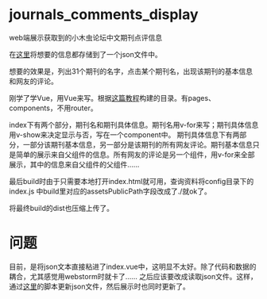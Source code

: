 # journals_comments_display
web端展示获取到的小木虫论坛中文期刊点评信息

在[这里](https://github.com/htxf/muchong_bbs_journals_comments_crawler)将想要的信息都存储到了一个json文件中。

想要的效果是，列出31个期刊的名字，点击某个期刊名，出现该期刊的基本信息和网友的评论。

刚学了学Vue，用Vue来写。根据[这篇教程](https://www.qcloud.com/community/article/430630001490779316?fromSource=gwzcw.60069.60069.60069)构建的目录。有pages、components，不用router。

index下有两个部分，期刊名和期刊具体信息。期刊名用v-for来写；期刊具体信息用v-show来决定显示与否，写在一个component中。
期刊具体信息下有两部分，一部分该期刊基本信息，另一部分是该期刊的所有网友评论。期刊基本信息只是简单的展示来自父组件的信息。所有网友的评论是另一个组件，用v-for来全部展示，其中的信息来自父组件的父组件……

最后build时由于只需要本地打开index.html就可用，查询资料将config目录下的index.js 中build里对应的assetsPublicPath字段改成了./就ok了。

将最终build的dist也压缩上传了。

# 问题
目前，是将json文本直接粘进了index.vue中，这明显不太好。除了代码和数据的耦合，尤其感觉用webstorm时就卡了……
之后应该要改成读取json文件。这样，通过[这里](https://github.com/htxf/muchong_bbs_journals_comments_crawler)的脚本更新json文件，然后展示时也同时更新了。
